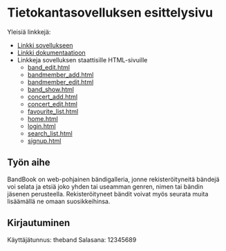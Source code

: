 # Tietokantasovelluksen esittelysivu

Yleisiä linkkejä:

* [Linkki sovellukseen](https://lmelkas.users.cs.helsinki.fi/bandbook)
* [Linkki dokumentaatioon](doc/dokumentaatio.pdf)
* Linkkeja sovelluksen staattisille HTML-sivuille
  * [band_edit.html](https://lmelkas.users.cs.helsinki.fi/bandbook/static/band_edit)
  * [bandmember_add.html](https://lmelkas.users.cs.helsinki.fi/bandbook/static/bandmember_add)
  * [bandmember_edit.html](https://lmelkas.users.cs.helsinki.fi/bandbook/static/bandmember_edit)
  * [band_show.html](https://lmelkas.users.cs.helsinki.fi/bandbook/static/band_show)
  * [concert_add.html](https://lmelkas.users.cs.helsinki.fi/bandbook/static/concert_add)
  * [concert_edit.html](https://lmelkas.users.cs.helsinki.fi/bandbook/static/concert_edit)
  * [favourite_list.html](https://lmelkas.users.cs.helsinki.fi/bandbook/static/favourite_list)
  * [home.html](https://lmelkas.users.cs.helsinki.fi/bandbook/static/home)
  * [login.html](https://lmelkas.users.cs.helsinki.fi/bandbook/static/login)
  * [search_list.html](https://lmelkas.users.cs.helsinki.fi/bandbook/static/search_list)
  * [signup.html](https://lmelkas.users.cs.helsinki.fi/bandbook/static/signup)

## Työn aihe

BandBook on web-pohjainen bändigalleria, jonne rekisteröityneitä bändejä voi selata ja etsiä joko yhden tai useamman genren, nimen tai bändin jäsenen perusteella. Rekisteröityneet bändit voivat myös seurata muita lisäämällä ne omaan suosikkeihinsa.

## Kirjautuminen

Käyttäjätunnus: theband
Salasana: 12345689
